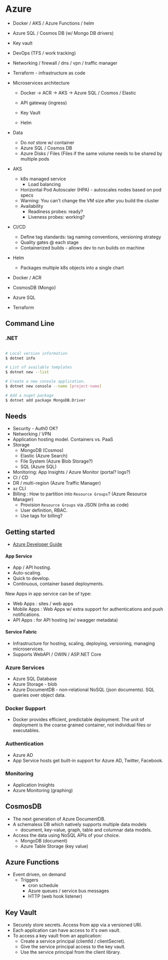 # Azure

* Docker / AKS / Azure Functions / helm
* Azure SQL / Cosmos DB (w/ Mongo DB drivers)
* Key vault
* DevOps (TFS / work tracking)

* Networking / firewall / dns / vpn / traffic manager


* Terraform - infrastructure as code

* Microservices architecture
    * Docker -> ACR -> AKS -> Azure SQL / Cosmos / Elastic
    * API gateway (ingress)

    * Key Vault
    * Helm

* Data
    * Do *not* store w/ container
    * Azure SQL / Cosmos DB
    * Azure Disks / Files (Files if the same volume needs to be shared by multiple pods


* AKS
    * k8s managed service
        * Load balancing
    * Horizontal Pod Autoscaler (HPA) - autoscales nodes based on pod specs
    * Warning: You can't change the VM size after you build the cluster
    * Availability
        * Readiness probes: ready?
        * Liveness probes: working?

* CI/CD
    * Define tag standards: tag naming conventions, versioning strategy
    * Quality gates @ each stage
    * Containerized builds - allows dev to run builds on machine

* Helm
    * Packages multiple k8s objects into a single chart

* Docker / ACR
* CosmosDB (Mongo)
* Azure SQL
* Terraform


## Command Line

### .NET

```bash

# Local version information
$ dotnet info

# List of available templates
$ dotnet new --list

# Create a new console application.
$ dotnet new console --name [project-name]

# Add a nuget package
$ dotnet add package MongoDB.Driver
```

## Needs

* Security - Auth0 OK?
* Networking / VPN
* Application hosting model. Containers vs. PaaS
* Storage
  * MongoDB (Cosmos)
  * Elastic (Azure Search)
  * File System (Azure Blob Storage?)
  * SQL (Azure SQL)
* Monitoring: App Insights / Azure Monitor (portal? logs?)
* CI / CD
* DR / multi-region (Azure Traffic Manager)
* `az` CLI
* Billing : How to partition into `Resource Groups`? (Azure Resource Manager)
  * Provision `Resource Groups` via JSON (infra as code)
  * User definition, RBAC.
  * Use tags for billing?


## Getting started

* [Azure Developer Guide](https://docs.microsoft.com/en-us/azure/guides/developer/azure-developer-guide)

#### App Service

* App / API hosting.
* Auto-scaling.
* Quick to develop.
* Continuous, container based deployments.

New Apps in app service can be of type:

* Web Apps : sites / web apps
* Mobile Apps : Web Apps w/ extra support for authentications and push notifications.
* API Apps : for API hosting (w/ swagger metadata)

#### Service Fabric

* Infrastructure for hosting, scaling, deploying, versioning, managing microservices.
* Supports WebAPI / OWIN / ASP.NET Core

### Azure Services

* Azure SQL Database
* Azure Storage - blob
* Azure DocumentDB - non-relational NoSQL (json documents). SQL queries over object data.

### Docker Support

* Docker provides efficient, predictable deployment. The unit of deployment is
  the coarse grained container, not individual files or executables.

### Authentication

* Azure AD
* App Service hosts get built-in support for Azure AD, Twitter, Facebook.

### Monitoring

* Application Insights
* Azure Monitoring (graphing)

## CosmosDB

* The next generation of Azure DocumentDB.
* A schemaless DB which natively supports multiple data models
  * document, key-value, graph, table and columnar data models.
* Access the data using NoSQL APIs of your choice.
  * MongoDB (document)
  * Azure Table Storage (key value)

## Azure Functions

* Event driven, on demand
    * Triggers
        * cron schedule
        * Azure queues / service bus messages
        * HTTP (web hook listener)

## Key Vault

* Securely store secrets. Access from app via a versioned URI.
* Each application can have access to it's own vault.
* To access a key vault from an application:
    * Create a service principal (clientId / clientSecret).
    * Give the service principal access to the key vault.
    * Use the service principal from the client library.
